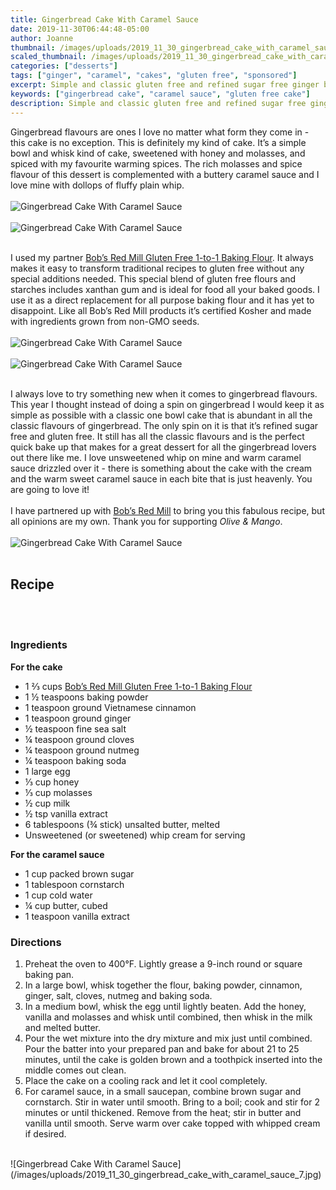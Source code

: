 ```yaml
---
title: Gingerbread Cake With Caramel Sauce
date: 2019-11-30T06:44:48-05:00
author: Joanne
thumbnail: /images/uploads/2019_11_30_gingerbread_cake_with_caramel_sauce_1.jpg
scaled_thumbnail: /images/uploads/2019_11_30_gingerbread_cake_with_caramel_sauce_0.jpg
categories: ["desserts"]
tags: ["ginger", "caramel", "cakes", "gluten free", "sponsored"]
excerpt: Simple and classic gluten free and refined sugar free ginger bread cake 
keywords: ["gingerbread cake", "caramel sauce", "gluten free cake"]
description: Simple and classic gluten free and refined sugar free ginger bread cake 
---
```


Gingerbread flavours are ones I love no matter what form they come in - this cake is no exception. This is definitely my kind of cake. It’s a simple bowl and whisk kind of cake, sweetened with honey and molasses, and spiced with my favourite warming spices. The rich molasses and spice flavour of this dessert is complemented with a buttery caramel sauce and I love mine with dollops of fluffy plain whip. 
</br>
</br>
![Gingerbread Cake With Caramel Sauce](/images/uploads/2019_11_30_gingerbread_cake_with_caramel_sauce_2.jpg)
</br>
</br>
![Gingerbread Cake With Caramel Sauce](/images/uploads/2019_11_30_gingerbread_cake_with_caramel_sauce_3.jpg)
</br>
</br>

I used my partner <span class="highlight"><a rel="nofollow" href="https://www.bobsredmill.com/gluten-free-1-to-1-baking-flour.html">Bob’s Red Mill Gluten Free 1-to-1 Baking Flour</a></span>. It always makes it easy to transform traditional recipes to gluten free without any special additions needed. This special blend of gluten free flours and starches includes xanthan gum and is ideal for food all your baked goods. I use it as a direct replacement for all purpose baking flour and it has yet to disappoint. Like all Bob’s Red Mill products it’s certified Kosher and made with ingredients grown from non-GMO seeds. 
</br>
</br>
![Gingerbread Cake With Caramel Sauce](/images/uploads/2019_11_30_gingerbread_cake_with_caramel_sauce_4.jpg)
</br>
</br>
![Gingerbread Cake With Caramel Sauce](/images/uploads/2019_11_30_gingerbread_cake_with_caramel_sauce_5.jpg)
</br>
</br>

I always love to try something new when it comes to gingerbread flavours. This year I thought instead of doing a spin on gingerbread I would keep it as simple as possible with a classic one bowl cake that is abundant in all the classic flavours of gingerbread. The only spin on it is that it’s refined sugar free and gluten free. It still has all the classic flavours and is the perfect quick bake up that makes for a great dessert for all the gingerbread lovers out there like me. I love unsweetened whip on mine and warm caramel sauce drizzled over it - there is something about the cake with the cream and the warm sweet caramel sauce in each bite that is just heavenly. You are going to love it!
</br>
</br>
I have partnered up with <span class="highlight"><a rel="nofollow" href="https://www.bobsredmill.com/?utm_source=TheOliveAndMango&utm_medium=influencer&utm_campaign=bobsredmill">Bob’s Red Mill</a></span> to bring you this fabulous recipe, but all opinions are my own. Thank you for supporting _Olive & Mango_.
</br>
</br>
![Gingerbread Cake With Caramel Sauce](/images/uploads/2019_11_30_gingerbread_cake_with_caramel_sauce_6.jpg)
</br>
</br>

## Recipe
</br>
</br>

### Ingredients
__For the cake__

* <span itemprop="ingredients">1 ⅔ cups <span class="highlight"><a rel="nofollow" href="https://www.bobsredmill.com/gluten-free-1-to-1-baking-flour.html">Bob’s Red Mill Gluten Free 1-to-1 Baking Flour</a></span></span>
* <span itemprop="ingredients">1 ½ teaspoons baking powder</span>
* <span itemprop="ingredients">1 teaspoon ground Vietnamese cinnamon</span>
* <span itemprop="ingredients">1 teaspoon ground ginger</span>
* <span itemprop="ingredients">½ teaspoon fine sea salt</span>
* <span itemprop="ingredients">¼ teaspoon ground cloves</span>
* <span itemprop="ingredients">¼ teaspoon ground nutmeg</span>
* <span itemprop="ingredients">¼ teaspoon baking soda</span>
* <span itemprop="ingredients">1 large egg</span>
* <span itemprop="ingredients">⅓ cup honey</span>
* <span itemprop="ingredients">⅓ cup molasses
* <span itemprop="ingredients">½ cup milk </span>
* <span itemprop="ingredients">½ tsp vanilla extract </span>
* <span itemprop="ingredients">6 tablespoons (¾ stick) unsalted butter, melted </span>
* <span itemprop="ingredients">Unsweetened (or sweetened) whip cream for serving</span>

__For the caramel sauce__

* <span itemprop="ingredients">1 cup packed brown sugar</span>
* <span itemprop="ingredients">1 tablespoon cornstarch</span>
* <span itemprop="ingredients">1 cup cold water</span>
* <span itemprop="ingredients">¼ cup butter, cubed</span>
* <span itemprop="ingredients">1 teaspoon vanilla extract</span>

### Directions

1. Preheat the oven to 400°F. Lightly grease a 9-inch round or square baking pan.
2. In a large bowl, whisk together the flour, baking powder, cinnamon, ginger, salt, cloves, nutmeg and baking soda. 
3. In a medium bowl, whisk the egg until lightly beaten. Add the honey, vanilla and molasses and whisk until combined, then whisk in the milk and melted butter. 
4. Pour the wet mixture into the dry mixture and mix just until combined. Pour the batter into your prepared pan and bake for about 21 to 25 minutes, until the cake is golden brown and a toothpick inserted into the middle comes out clean.
5. Place the cake on a cooling rack and let it cool completely. 
6. For caramel sauce, in a small saucepan, combine brown sugar and cornstarch. Stir in water until smooth. Bring to a boil; cook and stir for 2 minutes or until thickened. Remove from the heat; stir in butter and vanilla until smooth. Serve warm over cake topped with whipped cream if desired. 

</br>
![Gingerbread Cake With Caramel Sauce](/images/uploads/2019_11_30_gingerbread_cake_with_caramel_sauce_7.jpg)